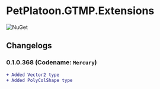 # PetPlatoon.GTMP.Extensions

![NuGet](https://img.shields.io/nuget/v/PetPlatoon.GTMP.Extensions.svg)

## Changelogs
### 0.1.0.368 (Codename: `Mercury`)
```diff
+ Added Vector2 type
+ Added PolyColShape type
```